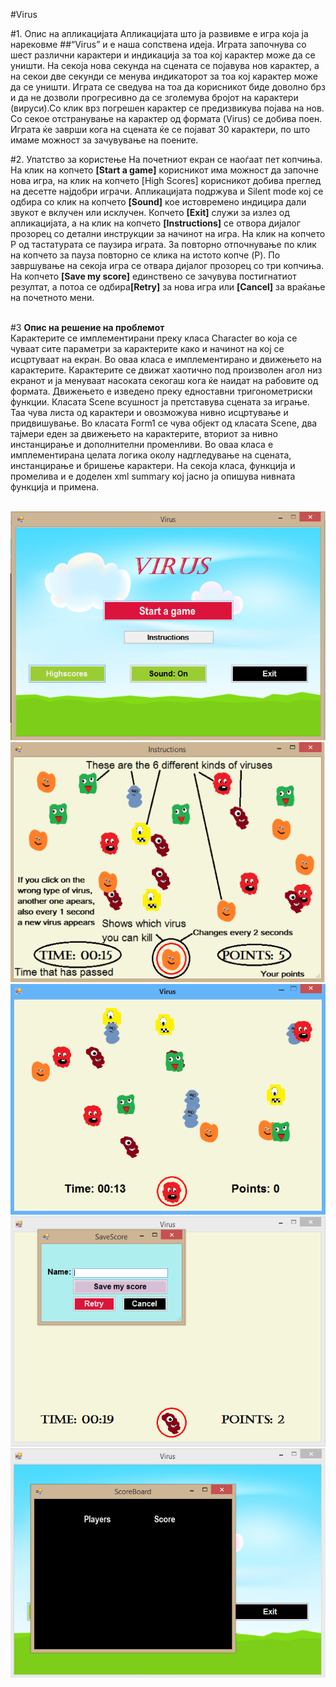 #Virus

#1. Опис на апликацијата
Апликацијата што ја развивме е игра која ја нарековме ##“Virus” и е наша сопствена идеја. Играта започнува со шест различни карактери и индикација за тоа кој карактер може да се уништи. На секоја нова секунда на сцената се појавува нов карактер, а на секои две секунди се менува индикаторот за тоа кој карактер може да се уништи. Играта се сведува на тоа да корисникот биде доволно брз и да не дозволи прогресивно да се зголемува бројот на карактери (вируси).Со клик врз погрешен карактер се предизвикува појава на нов. Со секое отстранување на карактер од формата (Virus) се добива поен.  Играта ќе заврши кога на сцената ќе се појават 30 карактери, по што имаме можност за зачувување на поените.

#2. Упатство за користење
На почетниот екран се наоѓаат пет копчиња. На клик на копчето <strong>[Start a game]</strong> корисникот има можност да започне нова игра, на клик на копчето <string>[High Scores]</strong> корисникот добива преглед на десетте најдобри играчи. Апликацијата подржува и Silent mode кој се одбира со клик на копчето <strong>[Sound]</strong> кое истовремено индицира дали звукот е вклучен или исклучен. Копчето <strong>[Еxit]</strong> служи за излез од апликацијата, а на клик на копчето <strong>[Instructions]</strong> се отвора дијалог прозорец со детални инструкции за начинот на игра. На клик на копчето P од тастатурата се паузира играта. За повторно отпочнување по клик на копчето за пауза повторно се клика на истото копче (P).
По завршување на секоја игра се отвара дијалог прозорец со три копчиња. На копчето <strong>[Save my score]</strong> единствено се зачувува постигнатиот резултат, а потоа се одбира<strong>[Retry]</strong> за нова игра или <strong>[Cancel]</strong> за враќање на почетното мени.</br></br>

#3 <strong>Опис на решение на проблемот</strong></br>
Карактерите се имплементирани преку класа Character во која се чуваат сите параметри за карактерите како и начинот на кој се исцртуваат на екран. Во оваа класа е имплементирано и движењето на карактерите. Карактерите се движат хаотично под произволен агол низ екранот и ја менуваат насоката секогаш кога ќе наидат на рабовите од формата. Движењето е изведено преку едноставни тригонометриски функции.
Класата Scene всушност ја претставува сцената за играње. Таа чува листа од карактери и овозможува нивно исцртување и придвишување.
Во класата Form1 се чува објект од класата Scene, два тајмери  еден за движењето на карактерите, вториот за нивно инстанцирање и дополнителни променливи. Во оваа класа е имплементирана целата логика околу надгледување на сцената, инстанцирање и бришење карактери.
На секоја класа, функција и промелива и е доделен xml summary  кој јасно ја опишува нивната функција и примена.</br></br>

<p align="center">
  <img src="Screenshots\Start.png"/>
  <img src="Screenshots\Instructions.png"/>
  <img src="Screenshots\igra.png"/>
  <img src="Screenshots\SaveScore.png"/>
  <img src="Screenshots\ScoreBoard.png"/>
</p>
